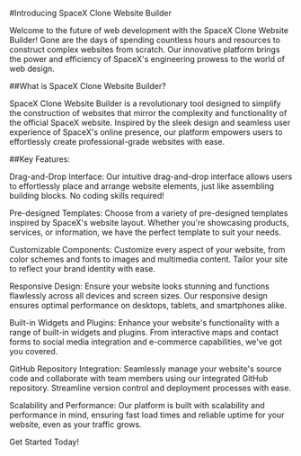 #Introducing SpaceX Clone Website Builder

Welcome to the future of web development with the SpaceX Clone Website Builder! Gone are the days of spending countless hours and resources to construct complex websites from scratch. Our innovative platform brings the power and efficiency of SpaceX's engineering prowess to the world of web design.

##What is SpaceX Clone Website Builder?

SpaceX Clone Website Builder is a revolutionary tool designed to simplify the construction of websites that mirror the complexity and functionality of the official SpaceX website. Inspired by the sleek design and seamless user experience of SpaceX's online presence, our platform empowers users to effortlessly create professional-grade websites with ease.

##Key Features:

Drag-and-Drop Interface: Our intuitive drag-and-drop interface allows users to effortlessly place and arrange website elements, just like assembling building blocks. No coding skills required!

Pre-designed Templates: Choose from a variety of pre-designed templates inspired by SpaceX's website layout. Whether you're showcasing products, services, or information, we have the perfect template to suit your needs.

Customizable Components: Customize every aspect of your website, from color schemes and fonts to images and multimedia content. Tailor your site to reflect your brand identity with ease.

Responsive Design: Ensure your website looks stunning and functions flawlessly across all devices and screen sizes. Our responsive design ensures optimal performance on desktops, tablets, and smartphones alike.

Built-in Widgets and Plugins: Enhance your website's functionality with a range of built-in widgets and plugins. From interactive maps and contact forms to social media integration and e-commerce capabilities, we've got you covered.

GitHub Repository Integration: Seamlessly manage your website's source code and collaborate with team members using our integrated GitHub repository. Streamline version control and deployment processes with ease.

Scalability and Performance: Our platform is built with scalability and performance in mind, ensuring fast load times and reliable uptime for your website, even as your traffic grows.

Get Started Today!
